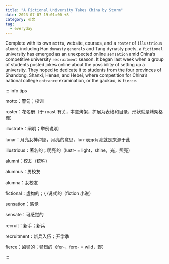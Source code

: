 ```yaml
---
title: "A Fictional University Takes China by Storm"
date: 2023-07-07 19:01:00 +8
category: 英文
tag:
  - everyday
---
```


Complete with its own `motto`, website, courses, and a `roster` of `illustrious` `alumni` including Han `dynasty` `generals` and Tang dynasty poets, a `fictional` university has emerged as an unexpected online `sensation` amid China’s competitive university `recruitment` season. It began last week when a group of students posted jokes online about the possibility of setting up a university. They hoped to dedicate it to students from the four provinces of Shandong, Shanxi, Henan, and Hebei, where competition for China’s national college `entrance` examination, or the gaokao, is `fierce`.

::: info tips

motto：警句；校训

roster：花名册（于 roast 有关，本意烤架，扩展为表格和目录，形状就是烤架格栅）

illustrate：阐明；举例说明

lunar：月亮女神卢娜，月亮的意思，lun-表示月亮就是来源于此

illustrious：著名的；明亮的（lustr- = light，shine，光，照亮）

alumni：校友（统称）

alumnus：男校友

alumna：女校友

fictional：虚构的；小说式的（fiction 小说）

sensation：感觉

sensate：可感觉的

recruit：新手；新兵

recruitment：新兵入伍；开学季

fierce：凶猛的；猛烈的（fer-，fero- = wild，野）

:::
